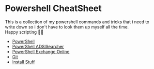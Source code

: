 # Powershell CheatSheet

This is a collection of my powershell commands and tricks that i need to write down so i don't have to look them up myself all the time.<br>
Happy scripting 🧑‍💻

- [PowerShell](PowerShell%20CheatSheet.md)
- [PowerShell ADSISearcher](PowerShell%20ADSISearcher.md)
- [PowerShell Exchange Online](PowerShell%20Exchange%20Online.md)
- [Git](Git%20CheatSheet.md)
- [Install Stuff](Install%20stuff.md)
